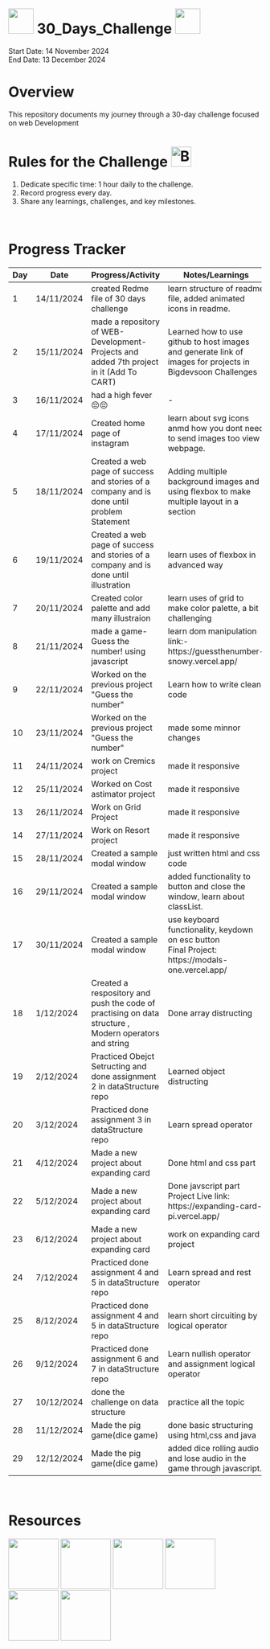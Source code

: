 # <img src="https://user-images.githubusercontent.com/74038190/213844263-a8897a51-32f4-4b3b-b5c2-e1528b89f6f3.png" width="50px" /> 30_Days_Challenge <img src="https://user-images.githubusercontent.com/74038190/213844263-a8897a51-32f4-4b3b-b5c2-e1528b89f6f3.png" width="50px" />

Start Date: 14 November 2024
<br>
End Date: 13 December 2024
<br>

# Overview
This repository documents my journey through a 30-day challenge focused on web Development
<br>

# Rules for the Challenge <img src="https://user-images.githubusercontent.com/74038190/216122069-5b8169d7-1d8e-4a13-b245-a8e4176c99f8.png" alt="Bullseye" width="40" />
1. Dedicate specific time: 1 hour daily to the challenge.
2. Record progress every day.
3. Share any learnings, challenges, and key milestones.
<br>

# Progress Tracker

<table>
  <thead>
    <tr>
      <th>Day</th>
      <th>Date</th>
      <th>Progress/Activity</th>
      <th>Notes/Learnings</th>
    </tr>
  </thead>
  <tbody>
    <tr>
      <td>1</td>
      <td>14/11/2024</td>
      <td>created Redme file of 30 days challenge</td>
      <td>learn structure of readme file, added animated icons in readme.</td>
    </tr>
    <tr>
      <td>2</td>
      <td>15/11/2024</td>
      <td>made a repository of WEB-Development-Projects and added 7th project in it (Add To CART)</td>
      <td>Learned how to use github to host images and generate link of images for projects in Bigdevsoon Challenges</td>
    </tr>
    <tr>
      <td>3</td>
      <td>16/11/2024</td>
      <td>had a high fever 😔😔</td>
      <td>-</td>
    </tr>
    <tr>
      <td>4</td>
      <td>17/11/2024</td>
      <td>Created home page of instagram</td>
      <td>learn about svg icons anmd how you dont need to send images too view webpage.</td>
    </tr>
    <tr>
      <td>5</td>
      <td>18/11/2024</td>
      <td>Created a web page of success and stories of a company and is done until problem Statement</td>
      <td>Adding multiple background images and using flexbox to make multiple layout in a section</td>
    </tr>
    <tr>
      <td>6</td>
      <td>19/11/2024</td>
      <td>Created a web page of success and stories of a company and is done until illustration</td>
      <td>learn uses of flexbox in advanced way</td>
    </tr>
     <tr>
      <td>7</td>
      <td>20/11/2024</td>
      <td>Created color palette and add many illustraion </td>
      <td>learn uses of grid to make color palette, a bit challenging</td>
    </tr>
     <tr>
      <td>8</td>
      <td>21/11/2024</td>
      <td>made a game- Guess the number! using javascript </td>
      <td>learn dom manipulation 
        <br>link:- https://guessthenumber-snowy.vercel.app/
      </td>
    </tr>
     <tr>
      <td>9</td>
      <td>22/11/2024</td>
      <td>Worked on the previous project "Guess the number"</td>
      <td>Learn how to write clean code</td>
    </tr>
    <tr>
      <td>10</td>
      <td>23/11/2024</td>
      <td>Worked on the previous project "Guess the number"</td>
      <td>made some minnor changes</td>
    </tr>
    <tr>
      <td>11</td>
      <td>24/11/2024</td>
      <td>work on Cremics project</td>
      <td>made it responsive</td>
    </tr>
    <tr>
      <td>12</td>
      <td>25/11/2024</td>
      <td>Worked on Cost astimator project</td>
      <td>made it responsive</td>
    </tr>
    <tr>
      <td>13</td>
      <td>26/11/2024</td>
      <td>Work on Grid Project</td>
      <td>made it responsive</td>
    </tr>
    <tr>
      <td>14</td>
      <td>27/11/2024</td>
      <td>Work on Resort project</td>
      <td>made it responsive</td>
    </tr>
    <tr>
      <td>15</td>
      <td>28/11/2024</td>
      <td>Created a sample modal window</td>
      <td>just written html and css code</td>
    </tr>
    <tr>
      <td>16</td>
      <td>29/11/2024</td>
      <td>Created a sample modal window</td>
      <td>added functionality to button and close the window, learn about classList.</td>
    </tr>
    <tr>
      <td>17</td>
      <td>30/11/2024</td>
      <td>Created a sample modal window</td>
      <td>use keyboard functionality, keydown on esc button
      <br> Final Project: https://modals-one.vercel.app/</td>
    </tr>
     <tr>
      <td>18</td>
      <td>1/12/2024</td>
      <td>Created a respository and push the code of practising on data structure , Modern operators and string</td>
      <td>Done array distructing</td>
    </tr>
    <tr>
      <td>19</td>
      <td>2/12/2024</td>
      <td>Practiced Obejct Setructing and done assignment 2 in dataStructure repo</td>
      <td>Learned object distructing</td>
    </tr>
    <tr>
      <td>20</td>
      <td>3/12/2024</td>
      <td>Practiced done assignment 3 in dataStructure repo</td>
      <td>Learn spread operator</td>
    </tr>
    <tr>
      <td>21</td>
      <td>4/12/2024</td>
      <td>Made a new project about expanding card</td>
      <td>Done html and css part</td>
    </tr>
    <tr>
      <td>22</td>
      <td>5/12/2024</td>
      <td>Made a new project about expanding card</td>
      <td>Done javscript part
      <br>Project Live link: https://expanding-card-pi.vercel.app/</td>
    </tr>
     <tr>
      <td>23</td>
      <td>6/12/2024</td>
      <td>Made a new project about expanding card</td>
      <td>work on expanding card project</td>
    </tr>
    <tr>
      <td>24</td>
      <td>7/12/2024</td>
      <td>Practiced done assignment 4 and 5 in dataStructure repo</td>
      <td>Learn spread and rest operator</td>
    </tr>
    <tr>
      <td>25</td>
      <td>8/12/2024</td>
      <td>Practiced done assignment 4 and 5 in dataStructure repo</td>
      <td>learn short circuiting by logical operator</td>
    </tr>
    <tr>
      <td>26</td>
      <td>9/12/2024</td>
      <td>Practiced done assignment 6 and 7 in dataStructure repo</td>
      <td>Learn nullish operator and assignment logical operator</td>
    </tr>
    <tr>
      <td>27</td>
      <td>10/12/2024</td>
      <td>done the challenge on data structure</td>
      <td>practice all the topic</td>
    </tr>
    <tr>
      <td>28</td>
      <td>11/12/2024</td>
      <td>Made the pig game(dice game)</td>
      <td>done basic structuring using html,css and java</td>
    </tr>
    <tr>
      <td>29</td>
      <td>12/12/2024</td>
      <td>Made the pig game(dice game)</td>
      <td>added dice rolling audio and lose audio in the game through javascript.</td>
    </tr>
  </tbody>
</table>

<br>

# Resources

<p>
<img src="https://user-images.githubusercontent.com/74038190/212257468-1e9a91f1-b626-4baa-b15d-5c385dfa7ed2.gif" width="100">
<img src="https://user-images.githubusercontent.com/74038190/212257465-7ce8d493-cac5-494e-982a-5a9deb852c4b.gif" width="100">
<img src="https://user-images.githubusercontent.com/74038190/212281775-b468df30-4edc-4bf8-a4ee-f52e1aaddc86.gif" width="100">
<img src="https://github.com/Anmol-Baranwal/Cool-GIFs-For-GitHub/assets/74038190/29fd6286-4e7b-4d6c-818f-c4765d5e39a9" width="100">
<img src="https://github.com/Anmol-Baranwal/Cool-GIFs-For-GitHub/assets/74038190/67f477ed-6624-42da-99f0-1a7b1a16eecb" width="100">
<img src="https://user-images.githubusercontent.com/74038190/212257454-16e3712e-945a-4ca2-b238-408ad0bf87e6.gif" width="100"></p>




